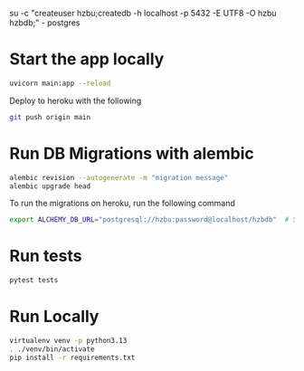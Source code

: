 su -c "createuser hzbu;createdb -h localhost -p 5432 -E UTF8 -O hzbu hzbdb;" - postgres


# Start the app locally 

```bash
uvicorn main:app --reload  
```

Deploy to heroku with the following

```bash
git push origin main
```

# Run DB Migrations with alembic

```bash
alembic revision --autogenerate -m "migration message"
alembic upgrade head
```

To run the migrations on heroku, run the following command

```bash
export ALCHEMY_DB_URL="postgresql://hzbu:password@localhost/hzbdb"  # Set the database url
```

# Run tests

```bash
pytest tests
```

# Run Locally 

```bash
virtualenv venv -p python3.13
. ./venv/bin/activate
pip install -r requirements.txt
```
